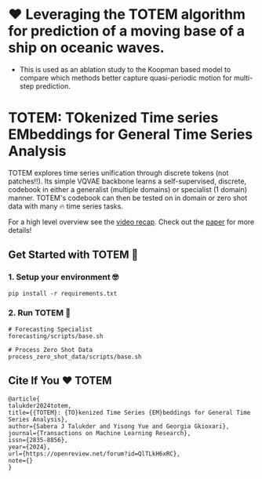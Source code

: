# ❤️ Leveraging the TOTEM algorithm for prediction of a moving base of a ship on oceanic waves. 
  - This is used as an ablation study to the Koopman based model to compare which methods better capture quasi-periodic motion for multi-step prediction. 

# TOTEM: TOkenized Time series EMbeddings for General Time Series Analysis
TOTEM explores time series unification through discrete tokens (not patches!!). Its simple VQVAE backbone learns a self-supervised, discrete, codebook in either a generalist (multiple domains) or specialist (1 domain) manner.
TOTEM's codebook can then be tested on in domain or zero shot data with many 🔥 time series tasks.

For a high level overview see the [video recap](https://www.youtube.com/watch?v=OqrCpdb6MJk).
Check out the [paper](https://arxiv.org/pdf/2402.16412.pdf) for more details!

## Get Started with TOTEM 💪

### 1. Setup your environment 🤓
```
pip install -r requirements.txt
```

### 2. Run TOTEM 🚀

```
# Forecasting Specialist
forecasting/scripts/base.sh

# Process Zero Shot Data
process_zero_shot_data/scripts/base.sh
```

## Cite If You ❤️ TOTEM

```
@article{
talukder2024totem,
title={{TOTEM}: {TO}kenized Time Series {EM}beddings for General Time Series Analysis},
author={Sabera J Talukder and Yisong Yue and Georgia Gkioxari},
journal={Transactions on Machine Learning Research},
issn={2835-8856},
year={2024},
url={https://openreview.net/forum?id=QlTLkH6xRC},
note={}
}

